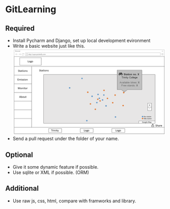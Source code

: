 # GitLearning

## Required

* Install Pycharm and Django, set up local development evironment
* Write a basic website just like this.
![Sample](images/web_design_station.PNG)
* Send a pull request under the folder of your name.

## Optional

* Give it some dynamic feature if possible.
* Use sqlite or XML if possible. (ORM)

## Additional

* Use raw js, css, html, compare with framworks and library.